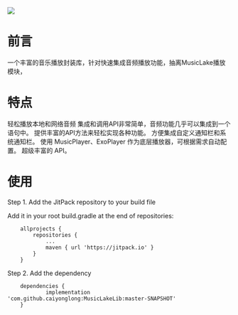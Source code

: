 [![](https://jitpack.io/v/caiyonglong/MusicLakeLib.svg)](https://jitpack.io/#caiyonglong/MusicLakeLib)

# 前言
一个丰富的音乐播放封装库，针对快速集成音频播放功能，抽离MusicLake播放模块，

# 特点

轻松播放本地和网络音频
集成和调用API非常简单，音频功能几乎可以集成到一个语句中。
提供丰富的API方法来轻松实现各种功能。
方便集成自定义通知栏和系统通知栏。
使用 MusicPlayer、ExoPlayer 作为底层播放器，可根据需求自动配置。
超级丰富的 API。

# 使用

Step 1. Add the JitPack repository to your build file

Add it in your root build.gradle at the end of repositories:
```
	allprojects {
		repositories {
			...
			maven { url 'https://jitpack.io' }
		}
	}
```
Step 2. Add the dependency
```
	dependencies {
	        implementation 'com.github.caiyonglong:MusicLakeLib:master-SNAPSHOT'
	}
```

